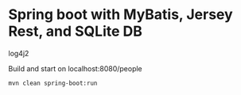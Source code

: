 # Spring boot with MyBatis, Jersey Rest, and SQLite DB
log4j2

Build and start on localhost:8080/people  

```
mvn clean spring-boot:run
```